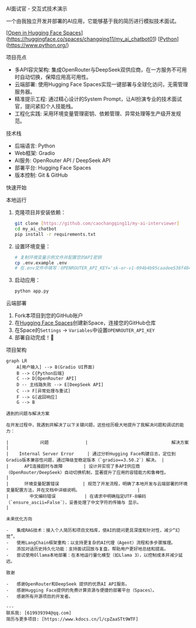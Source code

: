 AI面试官 - 交互式技术演示

一个由我独立开发并部署的AI应用，它能够基于我的简历进行模拟技术面试。

[[Open in Hugging Face Spaces](https://img.shields.io/badge/🤗-Open%20in%20Spaces-blue)](https://huggingface.co/spaces/changqing11/my_ai_chatbot01)
[[Python](https://img.shields.io/badge/Python-3.9+-blue)](https://www.python.org/)

项目亮点

-   多API容灾架构: 集成OpenRouter与DeepSeek双供应商，在一方服务不可用时自动切换，保障应用高可用性。
-   云端部署: 使用Hugging Face Spaces实现一键部署与全球化访问，无需管理服务器。
-   精准提示工程: 通过精心设计的System Prompt，让AI扮演专业的技术面试官，提问紧扣个人技能栈。
-   工程化实践: 采用环境变量管理密钥、依赖管理、异常处理等生产级开发规范。

技术栈

-   后端语言: Python
-   Web框架: Gradio
-   AI服务: OpenRouter API / DeepSeek API
-   部署平台: Hugging Face Spaces
-   版本控制: Git & GitHub

 快速开始

 本地运行

1. 克隆项目并安装依赖：
    ```bash
    git clone [https://github.com/caochangqing11/my-ai-interviewer]
    cd my_ai_chatbot
    pip install -r requirements.txt
    ```

2. 设置环境变量：
    ```bash
    # 复制环境变量示例文件并配置您的API密钥
    cp .env.example .env
    # 在.env文件中填写：OPENROUTER_API_KEY='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'
    ```

3. 启动应用：
    ```bash
    python app.py
    ```

云端部署

1.  Fork本项目到您的GitHub账户
2.  在[Hugging Face Spaces](https://huggingface.co/spaces)创建新Space，连接您的GitHub仓库
3.  在Space的`Settings` -> `Variables`中设置`OPENROUTER_API_KEY`
4.  部署自动完成！🎉

项目架构

```mermaid
graph LR
    A[用户输入] --> B(Gradio UI界面)
    B --> C{Python后端}
    C --> D[OpenRouter API]
    D -- 主线路失败 --> E[DeepSeek API]
    C --> F[异常处理与重试]
    F --> G[返回响应]
    G --> B
    
遇到的问题与解决方案

在开发过程中，我遇到并解决了以下关键问题，这些经历极大地提升了我解决问题和调试的能力：

|            问题              |                                解决方案                                  |
|    Internal Server Error     | 通过分析Hugging Face构建日志，定位到Gradio版本兼容性问题，通过降级至稳定版本（`gradio==3.50.2`）解决。 |
|      API连接超时与故障        | 设计并实现了多API供应商（OpenRouter/DeepSeek）自动切换机制，显著提升了应用的容错能力和鲁棒性。           |
|      环境变量配置错误         | 规范了开发流程，明确了本地开发与云端部署的环境变量配置方法，并在文档中详细说明。                      |
|        中文编码错误           | 在请求中明确指定UTF-8编码（`ensure_ascii=False`），妥善处理了中文字符的传输与 显示。                    |

未来优化方向

-   集成RAG技术：接入个人简历和项目文档库，使AI的提问更具深度和针对性，减少“幻觉”。
-   使用LangChain框架重构：以支持更复杂的AI代理（Agent）流程和多步骤推理。
-   添加对话历史持久化功能：支持面试回放与复盘，帮助用户更好地总结和提高。
-   尝试使用Ollama本地部署：在本地运行量化模型（如Llama 3），以控制成本并减少延迟。

致谢

-   感谢OpenRouter和DeepSeek 提供的优质AI API服务。
-   感谢Hugging Face提供的免费计算资源与便捷的部署平台（Spaces）。
-   感谢所有开源项目的开发者。

---
联系我: [619939394@qq.com]  
简历与更多项目: [https://www.kdocs.cn/l/cpZaaSTt9WTF] 